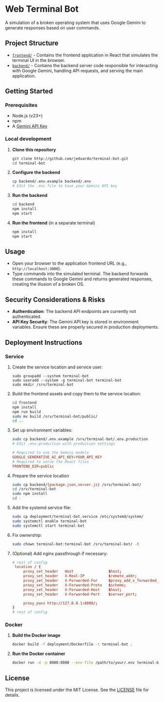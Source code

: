 # Web Terminal Bot

A simulation of a broken operating system that uses Google Gemini to generate responses based on user commands.

## Project Structure

- [`frontend/`](frontend/README.md) - Contains the frontend application in React that simulates the terminal UI in the browser. 
- [`backend/`](backend/README.md) - Contains the backend server code responsible for interacting with Google Gemini, handling API requests, and serving the main application.

## Getting Started

### Prerequisites

- Node.js (v23+)
- npm
- A [Gemini API Key](https://aistudio.google.com/app/apikey)

### Local development

1. **Clone this repository**
   ```bash
   git clone http://github.com/jeduardo/terminal-bot.git
   cd terminal-bot
   ```

2. **Configure the backend**
    ```bash
    cp backend/.env.example backend/.env
    # Edit the .env file to have your Gemini API key
    ```

3. **Run the backend**
   ```bash
   cd backend
   npm install
   npm start
   ```

3. **Run the frontend** (in a separate terminal)
   ```bash
   npm install
   npm start
   ```

## Usage

- Open your browser to the application frontend URL (e.g., `http://localhost:3000`).
- Type commands into the simulated terminal. The backend forwards these commands to Google Gemini and returns generated responses, creating the illusion of a broken OS.

## Security Considerations & Risks

- **Authentication**: The backend API endpoints are currently not authenticated.
- **API Key Security**: The Gemini API key is stored in environment variables. Ensure these are properly secured in production deployments.

## Deployment Instructions

### Service

1. Create the service location and service user:
   ```shell
   sudo groupadd --system terminal-bot
   sudo useradd --system -g terminal-bot terminal-bot
   sudo mkdir /srv/terminal-bot
   ```

2. Build the frontend assets and copy them to the service location:
   ```bash
   cd frontend
   npm install
   npm run build
   sudo mv build /srv/terminal-bot/public/
   cd ..
   ```

2. Set up environment variables:
   ```bash
   sudo cp backend/.env.example /srv/terminal-bot/.env.production
   # Edit .env.production with production settings
   ```

   ```conf
   # Required to use the Gemini models
   GOOGLE_GENERATIVE_AI_API_KEY=YOUR_API_KEY
   # Required to serve the React files
   FRONTEND_DIR=public
   ```

3. Prepare the service location
   ```bash
   sudo cp backend/{package.json,server.js} /srv/terminal-bot/
   cd /srv/terminal-bot
   sudo npm install
   cd -
   ```

5. Add the systemd service file:
   ```bash
   sudo cp deployment/terminal-bot.service /etc/systemd/system/
   sudo systemctl enable terminal-bot
   sudo systemctl start terminal-bot
   ```

6. Fix ownership:
   ```bash
   sudo chown terminal-bot:terminal-bot /srv/terminal-bot/ -R
   ````

7. (Optional) Add nginx passthrough if necessary:
   ```conf
   # rest of config
    location / {
        proxy_set_header   Host                $host;
        proxy_set_header   X-Real-IP           $remote_addr;
        proxy_set_header   X-Forwarded-For     $proxy_add_x_forwarded_for;
        proxy_set_header   X-Forwarded-Proto   $scheme;
        proxy_set_header   X-Forwarded-Host    $host;
        proxy_set_header   X-Forwarded-Port    $server_port;

        proxy_pass http://127.0.0.1:8080/;
   }
   # rest of config

   ```

### Docker

1. **Build the Docker image**
   ```bash
   docker build -f deployment/Dockerfile -t terminal-bot .
   ```

2. **Run the Docker container**
   ```bash
   docker run -d -p 8080:8080 --env-file /path/to/your/.env terminal-bot
   ```

## License

This project is licensed under the MIT License. See the [LICENSE](LICENSE) file for details.

